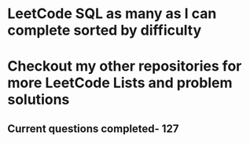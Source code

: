 <h1>LeetCode SQL as many as I can complete sorted by difficulty</h1>
<h1> Checkout my other repositories for more LeetCode Lists and problem solutions</h1>

<h2>Current questions completed- 127</h2>
